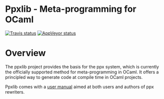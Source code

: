 # Ppxlib - Meta-programming for OCaml

[![Travis status][travis-img]][travis] [![AppVeyor status][appveyor-img]][appveyor]

[travis]:         https://travis-ci.org/ocaml-ppx/ppxlib
[travis-img]:     https://travis-ci.org/ocaml-ppx/ppxlib.svg?branch=master
[appveyor]:       https://ci.appveyor.com/project/diml/ppxlib/branch/master
[appveyor-img]:   https://ci.appveyor.com/api/projects/status/bogbsm33uvh083jx?svg=true

# Overview

The ppxlib project provides the basis for the ppx system, which is
currently the officially supported method for meta-programming in
OCaml. It offers a principled way to generate code at compile time in
OCaml projects.

Ppxlib comes with a [user manual](http://ppxlib.readthedocs.io/) aimed
at both users and authors of ppx rewriters.
